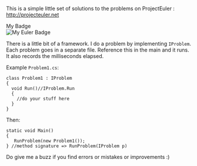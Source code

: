 This is a simple little set of solutions to the problems on ProjectEuler : http://projecteuler.net

My Badge  
![My Euler Badge](http://projecteuler.net/profile/gideondsouza.png)

There is a little bit of a framework. I do a problem by implementing `IProblem`. Each problem goes in a separate file. Reference this in the main and it runs. It also records the milliseconds elapsed.

Example `Problem1.cs`:

    class Problem1 : IProblem
    {
      void Run()//IProblem.Run
      {
        //do your stuff here
      }
    }

Then:

    static void Main()
    {
       RunProblem(new Problem1());
    } //method signature => RunProblem(IProblem p)


Do give me a buzz if you find errors or mistakes or improvements :)